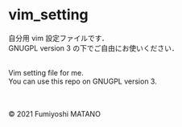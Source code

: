 # vim_setting
自分用 vim 設定ファイルです．<br>
GNUGPL version 3 の下でご自由にお使いください．<br><br>

Vim setting file for me.<br>
You can use this repo on GNUGPL version 3.<br><br>

<br>© 2021 Fumiyoshi MATANO
